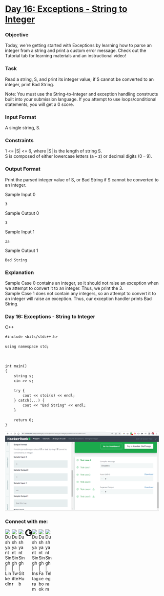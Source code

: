 # [Day 16: Exceptions - String to Integer](https://www.hackerrank.com)

### Objective
Today, we're getting started with Exceptions by learning how to parse an integer from a string and print a custom error message. Check out the Tutorial tab for learning materials and an instructional video!

### Task
Read a string, S, and print its integer value; if S cannot be converted to an integer, print Bad String.

Note: You must use the String-to-Integer and exception handling constructs built into your submission language. If you attempt to use loops/conditional statements, you will get a 0 score.


### Input Format
A single string, S. <br>

### Constraints
1 <= |S| <= 6, where |S| is the length of string S. <br>
S is composed of either lowercase letters (a – z) or decimal digits (0 – 9). <br>

### Output Format
Print the parsed integer value of S, or Bad String if S cannot be converted to an integer.<br>


Sample Input 0
```
3
```
Sample Output 0
```
3
```
Sample Input 1
```
za
```
Sample Output 1
```
Bad String
```

### Explanation


Sample Case 0 contains an integer, so it should not raise an exception when we attempt to convert it to an integer. Thus, we print the 3. <br>
Sample Case 1 does not contain any integers, so an attempt to convert it to an integer will raise an exception. Thus, our exception handler prints Bad String. <br>

### Day 16: Exceptions - String to Integer

C++

```
#include <bits/stdc++.h>

using namespace std;



int main()
{
    string s;
    cin >> s;
    
    try {
        cout << stoi(s) << endl;
    } catch(...) {
        cout << "Bad String" << endl;
    }
    
    return 0;
}

```
![photo](https://github.com/Dushyantsingh-ds/30-Days-of-Code-hackerrank/blob/main/Content/Results/Day16.png)




### Connect with me:

[<img align="left" alt="Dushyant Singh | LinkedIn" width="22px" src="https://cdn.jsdelivr.net/npm/simple-icons@v3/icons/linkedin.svg" />][linkedin]
[<img align="left" alt="Dushyant Singh | Twitter" width="22px" src="https://cdn.jsdelivr.net/npm/simple-icons@v3/icons/twitter.svg" />][twitter]
[<img align="left" alt="Dushyant Singh | GitHub" width="22px" src="https://cdn.jsdelivr.net/npm/simple-icons@v3/icons/medium.svg" />][github]
[<img align="left" alt="Dushyant Singh | Medium" width="22px" src="https://raw.githubusercontent.com/iconic/open-iconic/master/svg/globe.svg" />][medium]
[<img align="left" alt="Dushyant Singh | Instagram" width="22px" src="https://cdn.jsdelivr.net/npm/simple-icons@v3/icons/instagram.svg" />][instagram]
[<img align="left" alt="Dushyant Singh | Facebook" width="22px" src="https://cdn.jsdelivr.net/npm/simple-icons@v3/icons/facebook.svg" />][facebook]
[<img align="left" alt="Dushyant Singh | Telegram" width="22px" src="https://cdn.jsdelivr.net/npm/simple-icons@v3/icons/telegram.svg" />][telegram]

<br />

[medium]: https://dushyantsingh-ds.medium.com/
[linkedin]: https://linkedin.com/in/dushyantsingh-ds/
[instagram]: https://www.instagram.com/dushyantsingh.ds/
[twitter]: https://twitter.com/dushyantsingh_d
[facebook]: https://www.facebook.com/dushyantsingh.india
[github]: https://github.com/Dushyantsingh-ds
[telegram]: https://t.me/dushyantsingh_d
